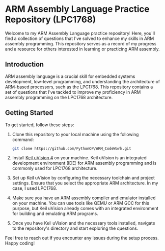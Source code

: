 # ARM Assembly Language Practice Repository (LPC1768)
Welcome to my ARM Assembly Language practice repository! Here, you'll find a collection of questions that I've solved to enhance my skills in ARM assembly programming. This repository serves as a record of my progress and a resource for others interested in learning or practicing ARM assembly.

## Introduction
ARM assembly language is a crucial skill for embedded systems development, low-level programming, and understanding the architecture of ARM-based processors, such as the LPC1768. This repository contains a set of questions that I've tackled to improve my proficiency in ARM assembly programming on the LPC1768 architecture.

## Getting Started

To get started, follow these steps:

1. Clone this repository to your local machine using the following command:

    ```bash
    git clone https://github.com/PythonOP/ARM_CodeWork.git
    ```

2. Install [Keil uVision 4](https://www.keil.com/download/product/) on your machine. Keil uVision is an integrated development environment (IDE) for ARM assembly programming and is commonly used for LPC1768 architecture.

3. Set up Keil uVision by configuring the necessary toolchain and project settings. Ensure that you select the appropriate ARM architecture. In my case, I used LPC1768.

4. Make sure you have an ARM assembly compiler and emulator installed on your machine. You can use tools like QEMU or ARM GCC for this purpose, but Keil uVision already comes with an integrated environment for building and emulating ARM programs.

5. Once you have Keil uVision and the necessary tools installed, navigate to the repository's directory and start exploring the questions.

Feel free to reach out if you encounter any issues during the setup process. Happy coding!
